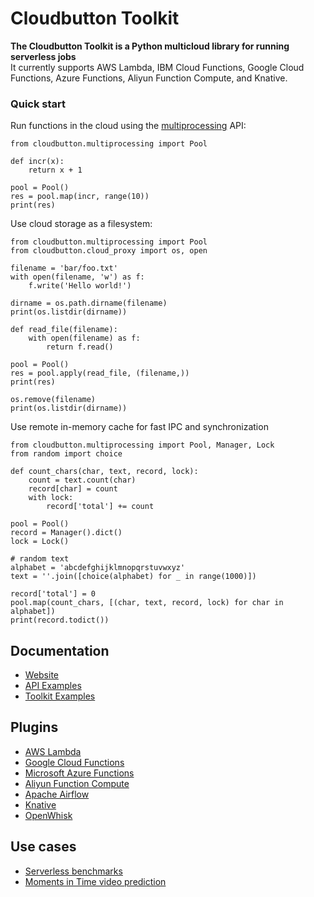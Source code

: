 # Cloudbutton Toolkit

**The Cloudbutton Toolkit is a Python multicloud library for running serverless jobs**   
It currently supports AWS Lambda, IBM Cloud Functions, Google Cloud Functions, Azure Functions, Aliyun Function Compute, and Knative.

### Quick start
Run functions in the cloud using the [multiprocessing](https://docs.python.org/3.6/library/multiprocessing.html) API:

    from cloudbutton.multiprocessing import Pool
    
    def incr(x):
        return x + 1

    pool = Pool()
    res = pool.map(incr, range(10))
    print(res)

Use cloud storage as a filesystem:  

    from cloudbutton.multiprocessing import Pool
    from cloudbutton.cloud_proxy import os, open

    filename = 'bar/foo.txt'
    with open(filename, 'w') as f:
        f.write('Hello world!')

    dirname = os.path.dirname(filename)
    print(os.listdir(dirname))

    def read_file(filename):
        with open(filename) as f:
            return f.read()

    pool = Pool()
    res = pool.apply(read_file, (filename,))
    print(res)

    os.remove(filename)
    print(os.listdir(dirname))

Use remote in-memory cache for fast IPC and synchronization  

    from cloudbutton.multiprocessing import Pool, Manager, Lock
    from random import choice

    def count_chars(char, text, record, lock):
        count = text.count(char)
        record[char] = count
        with lock:
            record['total'] += count

    pool = Pool()
    record = Manager().dict()
    lock = Lock()

    # random text
    alphabet = 'abcdefghijklmnopqrstuvwxyz'
    text = ''.join([choice(alphabet) for _ in range(1000)])

    record['total'] = 0
    pool.map(count_chars, [(char, text, record, lock) for char in alphabet])
    print(record.todict())

## Documentation
- [Website](https://cloudbutton.github.io)
- [API Examples](/examples)
- [Toolkit Examples](https://github.com/cloudbutton/examples)

## Plugins
- [AWS Lambda](https://github.com/cloudbutton/aws-plugin)
- [Google Cloud Functions](https://github.com/cloudbutton/gcp-plugin)
- [Microsoft Azure Functions](https://github.com/cloudbutton/azure-plugin)
- [Aliyun Function Compute](https://github.com/cloudbutton/aliyun-plugin)
- [Apache Airflow](https://github.com/cloudbutton/airflow-plugin)
- [Knative](https://github.com/cloudbutton/cloudbutton/blob/master/docs/backends/compute/knative.md)
- [OpenWhisk](https://github.com/cloudbutton/cloudbutton/blob/master/docs/backends/compute/openwhisk.md)

## Use cases
- [Serverless benchmarks](https://github.com/cloudbutton/benchmarks)
- [Moments in Time video prediction](https://github.com/cloudbutton/examples/blob/master/momentsintime/example_mit.ipynb)
